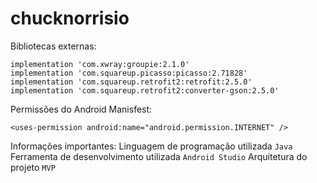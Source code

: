 # chucknorrisio
 Bibliotecas externas:
 ```
 implementation 'com.xwray:groupie:2.1.0'
 implementation 'com.squareup.picasso:picasso:2.71828'
 implementation 'com.squareup.retrofit2:retrofit:2.5.0'
 implementation 'com.squareup.retrofit2:converter-gson:2.5.0'
 ```
 
Permissões do Android Manisfest:

```
<uses-permission android:name="android.permission.INTERNET" />
```

Informações importantes:
Linguagem de programação utilizada ```Java```
Ferramenta de desenvolvimento utilizada ```Android Studio```
Arquitetura do projeto ```MVP```
